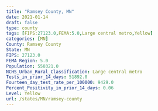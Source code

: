 ```yaml
---
title: "Ramsey County, MN"
date: 2021-01-14
draft: false
type: county
tags: [FIPS:27123.0,FEMA:5.0,Large central metro,Yellow]
categories: [MN]
County: Ramsey County
State: MN
FIPS: 27123.0
FEMA_Region: 5.0
Population: 550321.0
NCHS_Urban_Rural_Classification: Large central metro
Tests_in_prior_14_days: 51892.0
Fourteen_day_test_rate_per_100000: 9429.0
Percent_Positivity_in_prior_14_days: 0.06
Level: Yellow
url: /states/MN/ramsey-county
---
```



